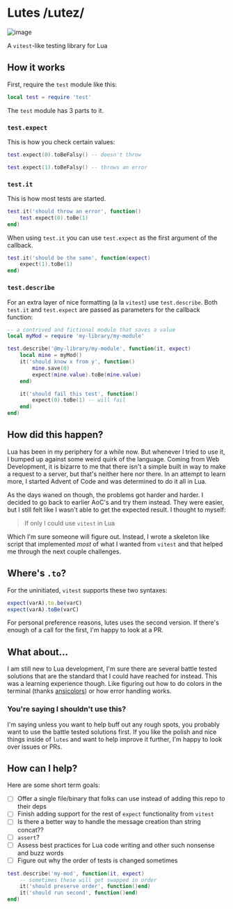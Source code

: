 # Lutes /ʟutez/

![image](https://github.com/user-attachments/assets/16bdd9a2-9184-483a-9ff3-3149f8a562ec)

A `vitest`-like testing library for Lua

## How it works

First, require the `test` module like this:

```lua
local test = require 'test'
```

The `test` module has 3 parts to it.

### `test.expect`

This is how you check certain values:

```lua
test.expect(0).toBeFalsy() -- doesn't throw

test.expect(1).toBeFalsy() -- throws an error
```

### `test.it`

This is how most tests are started.

```lua
test.it('should throw an error', function()
    test.expect(0).toBe(1)
end)
```

When using `test.it` you can use `test.expect` as the first argument of the callback.

```lua
test.it('should be the same', function(expect)
    expect(1).toBe(1)
end)
```

### `test.describe`

For an extra layer of nice formatting (a la `vitest`) use `test.describe`. Both `test.it` and `test.expect` are passed as parameters for the callback function:

```lua
-- a contrived and fictional module that saves a value
local myMod = require 'my-library/my-module'

test.describe('@my-library/my-module', function(it, expect)
    local mine = myMod()
    it('should know x from y', function()
        mine.save(0)
        expect(mine.value).toBe(mine.value)
    end)

    it('should fail this test', function()
        expect(0).toBe(1) -- will fail
    end)
end)
```

## How did this happen?

Lua has been in my periphery for a while now. But whenever I tried to use it, I bumped up against some weird quirk of the language. Coming from Web Development, it is bizarre to me that there isn't a simple built in way to make a request to a server, but that's neither here nor there. In an attempt to learn more, I started Advent of Code and was determined to do it all in Lua.

As the days waned on though, the problems got harder and harder. I decided to go back to earlier AoC's and try them instead. They were easier, but I still felt like I wasn't able to get the expected result. I thought to myself:

> If only I could use `vitest` in Lua

Which I'm sure someone will figure out. Instead, I wrote a skeleton like script that implemented *most* of what I wanted from `vitest` and that helped me through the next couple challenges.

## Where's `.to`?

For the uninitiated, `vitest` supports these two syntaxes:

```js
expect(varA).to.be(varC)
expect(varA).toBe(varC)
```

For personal preference reasons, lutes uses the second version. If there's enough of a call for the first, I'm happy to look at a PR.

## What about...

I am still new to Lua development, I'm sure there are several battle tested solutions that are the standard that I could have reached for instead. This was a learning experience though. Like figuring out how to do colors in the terminal (thanks [ansicolors](https://github.com/kikito/ansicolors.lua)) or how error handling works.

### You're saying I shouldn't use this?

I'm saying unless you want to help buff out any rough spots, you probably want to use the battle tested solutions first. If you like the polish and nice things inside of `lutes` and want to help improve it further, I'm happy to look over issues or PRs.

## How can I help?

Here are some short term goals:

- [ ] Offer a single file/binary that folks can use instead of adding this repo to their deps
- [ ] Finish adding support for the rest of `expect` functionality from `vitest`
- [ ] Is there a better way to handle the message creation than string concat??
- [ ] `assert`?
- [ ] Assess best practices for Lua code writing and other such nonsense and buzz words
- [ ] Figure out why the order of tests is changed sometimes
```lua
test.describe('my-mod', function(it, expect)
    -- sometimes these will get swapped in order
    it('should preserve order', function()end)
    it('should run second', function()end)
end)
```
